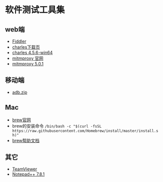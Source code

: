 # 软件测试工具集

## web端
  - [Fiddler](https://telerik-fiddler.s3.amazonaws.com/fiddler/FiddlerSetup.exe)
  - [charles下载页](https://www.charlesproxy.com/download/#)
  - [charles 4.5.6-win64](https://www.charlesproxy.com/assets/release/4.5.6/charles-proxy-4.5.6-win64.msi)
  - [mitmproxy 官网](https://www.mitmproxy.org/)
  - [mitmproxy 5.0.1](https://snapshots.mitmproxy.org/5.0.1/mitmproxy-5.0.1-windows-installer.exe)
 
## 移动端
  - [adb.zip](https://adbshell.com/upload/adb.zip)
  
## Mac
  - [brew官网](https://brew.sh/index_zh-cn)
  - brew的安装命令
  `/bin/bash -c "$(curl -fsSL https://raw.githubusercontent.com/Homebrew/install/master/install.sh)"`
  - [brew帮助文档](https://docs.brew.sh/)
  
## 其它
  - [TeamViewer](https://dl.teamviewer.cn/download/version_15x/TeamViewer_Setup.exe)
  - [Notepad++ 7.8.1](https://github.com/notepad-plus-plus/notepad-plus-plus/releases/download/v7.8.1/npp.7.8.1.Installer.x64.exe)
